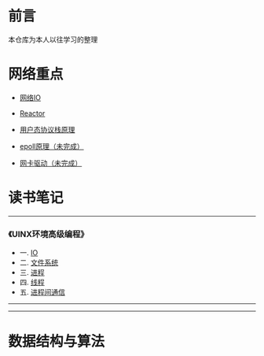 # 前言 
本仓库为本人以往学习的整理

# 网络重点

* [网络IO](网络编程/docs/net/网络IO模型.md)   

* [Reactor](网络编程/docs/net/服务器模型Reactor与Proactor.md) 

* [用户态协议栈原理](网络编程/docs/net/服务器模型Reactor与Proactor.md) 

* [epoll原理（未完成）](网络编程/docs/net/服务器模型Reactor与Proactor.md) 

* [网卡驱动（未完成）](网络编程/docs/net/服务器模型Reactor与Proactor.md) 



# 读书笔记



----
### 《UINX环境高级编程》
* 一. [IO](读书笔记/unix环境高级编程/IO.md)  
* 二. [文件系统](读书笔记/unix环境高级编程/文件系统.md)  
* 三. [进程](读书笔记/unix环境高级编程/进程.md)  
* 四. [线程](读书笔记/unix环境高级编程/线程.md)  
* 五. [进程间通信](读书笔记/unix环境高级编程/进程通信.md)  


----


----

## 





# 数据结构与算法


     

     

